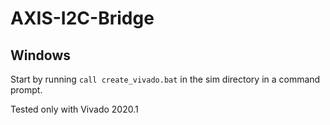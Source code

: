 # AXIS-I2C-Bridge

## Windows
Start by running `call create_vivado.bat` in the sim directory in a command prompt.

Tested only with Vivado 2020.1
